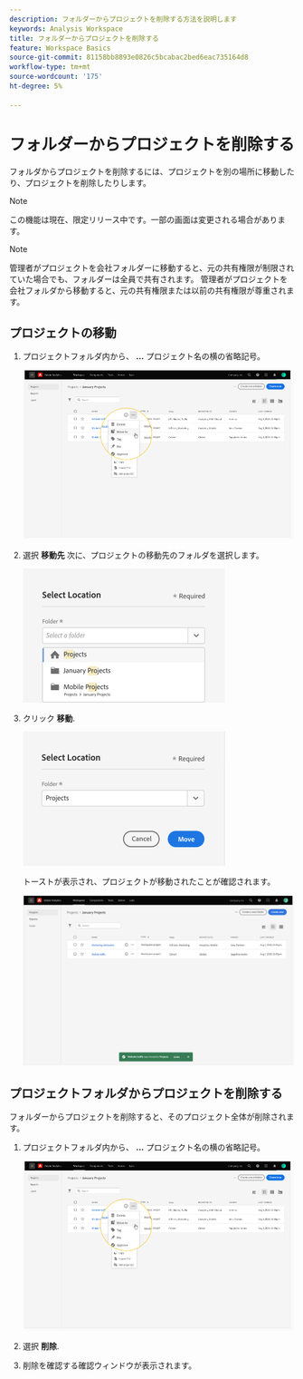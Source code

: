 ```yaml
---
description: フォルダーからプロジェクトを削除する方法を説明します
keywords: Analysis Workspace
title: フォルダーからプロジェクトを削除する
feature: Workspace Basics
source-git-commit: 81158bb8893e0826c5bcabac2bed6eac735164d8
workflow-type: tm+mt
source-wordcount: '175'
ht-degree: 5%

---
```



# フォルダーからプロジェクトを削除する

フォルダからプロジェクトを削除するには、プロジェクトを別の場所に移動したり、プロジェクトを削除したりします。

>[!NOTE]
>
>この機能は現在、限定リリース中です。一部の画面は変更される場合があります。

>[!NOTE]
>
>管理者がプロジェクトを会社フォルダーに移動すると、元の共有権限が制限されていた場合でも、フォルダーは全員で共有されます。 管理者がプロジェクトを会社フォルダから移動すると、元の共有権限または以前の共有権限が尊重されます。

## プロジェクトの移動

1. プロジェクトフォルダ内から、 **...** プロジェクト名の横の省略記号。

   ![](/help/analyze/analysis-workspace/build-workspace-project/assets/move1.png)

1. 選択 **移動先** 次に、プロジェクトの移動先のフォルダを選択します。

   ![](/help/analyze/analysis-workspace/build-workspace-project/assets/move-select-location.png)

1. クリック **移動**.

   ![](/help/analyze/analysis-workspace/build-workspace-project/assets/move-click-move.png)

   トーストが表示され、プロジェクトが移動されたことが確認されます。

   ![](/help/analyze/analysis-workspace/build-workspace-project/assets/move-project-moved.png)

## プロジェクトフォルダからプロジェクトを削除する

フォルダーからプロジェクトを削除すると、そのプロジェクト全体が削除されます。

1. プロジェクトフォルダ内から、 **...** プロジェクト名の横の省略記号。

   ![](/help/analyze/analysis-workspace/build-workspace-project/assets/move1.png)

1. 選択 **削除**.

1. 削除を確認する確認ウィンドウが表示されます。

